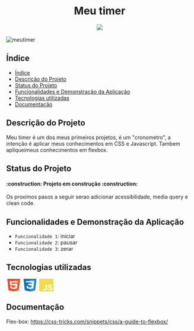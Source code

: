 <h1 align="center">Meu timer</h1>

<p align="center"><img src="http://img.shields.io/static/v1?label=STATUS&message=EM%20DESENVOLVIMENTO&color=GREEN&style=for-the-badge"/></p>

![meutimer](https://user-images.githubusercontent.com/100203503/167228256-c085605a-5e65-43b3-a26f-193201402e26.PNG)


## Índice 
* [Índice](#índice)
* [Descrição do Projeto](#descrição-do-projeto)
* [Status do Projeto](#status-do-Projeto)
* [Funcionalidades e Demonstração da Aplicação](#funcionalidades-e-demonstração-da-aplicação)
* [Tecnologias utilizadas](#tecnologias-utilizadas)
* [Documentação](#Documentação)


## Descrição do Projeto
Meu timer é um dos meus primeiros projetos, é um "cronometro", a intenção é aplicar meus conhecimentos em CSS e Javascript. Tambem apliqueimeus conhecimentos em flexbox. 



## Status do Projeto
<h4>    
 :construction:  Projeto em construção  :construction:
</h4> Os proximos pasos a seguir serao adicionar acessibilidade, media query e clean code.


## Funcionalidades e Demonstração da Aplicação
- `Funcionalidade 1`: iniciar
- `Funcionalidade 2`: pausar
- `Funcionalidade 3`: zerar

## Tecnologias utilizadas
<div style="display: inline_block">
<img align="center" alt="HTML logo" height="35" width="40" src="https://raw.githubusercontent.com/devicons/devicon/master/icons/html5/html5-original.svg">
<img align="center" alt="CSS logo" height="35" width="40" src="https://raw.githubusercontent.com/devicons/devicon/master/icons/css3/css3-original.svg">
<img align="center" alt="Javascript logo" height="35" width="40" src="https://raw.githubusercontent.com/devicons/devicon/master/icons/javascript/javascript-plain.svg">
</div>

## Documentação 
Flex-box: 
https://css-tricks.com/snippets/css/a-guide-to-flexbox/


